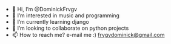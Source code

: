 - 👋 Hi, I’m @DominickFrvgv
- 👀 I’m interested in music and programming
- 🌱 I’m currently learning django
- 💞️ I’m looking to collaborate on python projects
- 📫 How to reach me? e-mail me :) frvgvdominick@gmail.com

<!---
DominickFrvgv/DominickFrvgv is a ✨ special ✨ repository because its `README.md` (this file) appears on your GitHub profile.
You can click the Preview link to take a look at your changes.
--->
